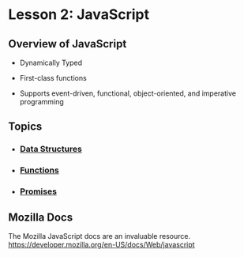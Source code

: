 # Lesson 2: JavaScript

## Overview of JavaScript

- Dynamically Typed

- First-class functions

- Supports event-driven, functional, object-oriented, and imperative programming

## Topics

- ### [Data Structures](data-structures.md)

- ### [Functions](functions.md)

- ### [Promises](promises.md)

## Mozilla Docs

The Mozilla JavaScript docs are an invaluable resource.
<https://developer.mozilla.org/en-US/docs/Web/javascript>
